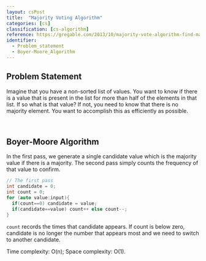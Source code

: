 ```yaml
---
layout: csPost
title:  "Majority Voting Algorithm"
categories: [cs]
classification: [cs-algorithm]
reference: https://gregable.com/2013/10/majority-vote-algorithm-find-majority.html
identifier:
  - Problem_statement
  - Boyer-Moore_Algorithm
---
```


<h2 id="Problem_statement"> Problem Statement </h2>

Imagine that you have a non-sorted list of values. You want to know if there is a value that is present in the list for more than half of the elements in that list. If so what is that value? If not, you need to know that there is no majority element. You want to accomplish this as efficiently as possible.

<br />

<h2 id="Boyer-Moore_Algorithm"> Boyer-Moore Algorithm </h2>

In the first pass, we generate a single candidate value which is the majority value if there is a majority. The second pass simply counts the frequency of that value to confirm.

```c++
// The first pass
int candidate = 0;
int count = 0;
for (auto value:input){
  if(count==0) candidate = value;
  if(candidate==value) count++ else count--;
}
```

```count``` records the times that candidate appears. If count is below zero, candidate is no longer the number that appears most and we need to switch to another candidate.

Time complexity: O(n); Space complexity: O(1).
